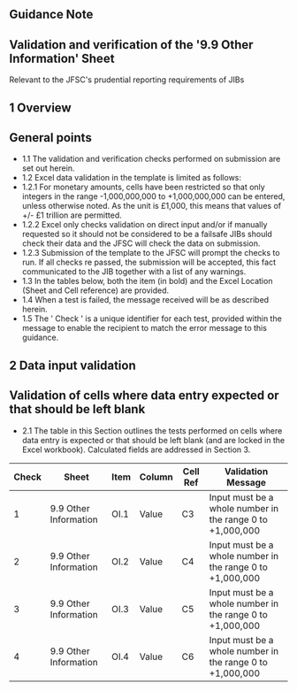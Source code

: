 
## Guidance Note

## Validation and verification of the '9.9 Other Information' Sheet

Relevant to the JFSC's prudential reporting requirements of JIBs

## 1 Overview

## General points

- 1.1 The validation and verification checks performed on submission are set out herein.
- 1.2 Excel data validation in the template is limited as follows:
- 1.2.1 For monetary amounts, cells have been restricted so that only integers in the range -1,000,000,000 to +1,000,000,000 can be entered, unless otherwise noted. As the unit is £1,000, this means that values of +/- £1 trillion are permitted.
- 1.2.2 Excel only checks validation on direct input and/or if manually requested so it should not be considered to be a failsafe JIBs should check their data and the JFSC will check the data on submission.
- 1.2.3 Submission of the template to the JFSC will prompt the checks to run. If all checks re passed, the submission will be accepted, this fact communicated to the JIB together with a list of any warnings.
- 1.3 In the tables below, both the item (in bold) and the Excel Location (Sheet and Cell reference) are provided.
- 1.4 When a test is failed, the message received will be as described herein.
- 1.5 The ' Check ' is a unique identifier for each test, provided within the message to enable the recipient to match the error message to this guidance.

## 2 Data input validation

## Validation of cells where data entry expected or that should be left blank

- 2.1 The table in this Section outlines the tests performed on cells where data entry is expected or that should be left blank (and are locked in the Excel workbook). Calculated fields are addressed in Section 3.

|   Check | Sheet                 | Item   | Column   | Cell  Ref   | Validation Message                                        |
|---------|-----------------------|--------|----------|-------------|-----------------------------------------------------------|
|       1 | 9.9 Other Information | OI.1   | Value    | C3          | Input must be a whole number in the range 0 to +1,000,000 |
|       2 | 9.9 Other Information | OI.2   | Value    | C4          | Input must be a whole number in the range 0 to +1,000,000 |
|       3 | 9.9 Other Information | OI.3   | Value    | C5          | Input must be a whole number in the range 0 to +1,000,000 |
|       4 | 9.9 Other Information | OI.4   | Value    | C6          | Input must be a whole number in the range 0 to +1,000,000 |